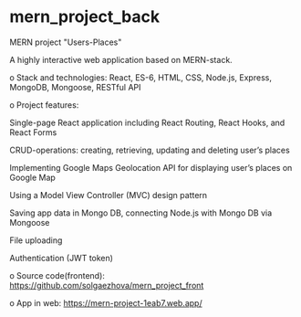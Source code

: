 # mern_project_back

MERN project "Users-Places"

A highly interactive web application based on MERN-stack.

o Stack and technologies: React, ES-6, HTML, CSS, Node.js, Express, MongoDB, Mongoose, RESTful API

o Project features:

Single-page React application including React Routing, React Hooks, and React Forms

CRUD-operations: creating, retrieving, updating and deleting user’s places

Implementing Google Maps Geolocation API for displaying user’s places on Google Map

Using a Model View Controller (MVC) design pattern

Saving app data in Mongo DB, connecting Node.js with Mongo DB via Mongoose

File uploading

Authentication (JWT token)

o Source code(frontend): https://github.com/solgaezhova/mern_project_front

o App in web: https://mern-project-1eab7.web.app/
